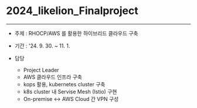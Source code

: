 # 2024_likelion_Finalproject
---
- 주제 : RHOCP/AWS 를 활용한 하이브리드 클라우드 구축
- 기간 : '24. 9. 30. ~ 11. 1.

- 담당
  - Project Leader
  - AWS 클라우드 인프라 구축
  - kops 활용,  kubernetes cluster 구축
  - k8s cluster 내 Servise Mesh (Istio) 구현
  - On-premise <-> AWS Cloud 간 VPN 구성
